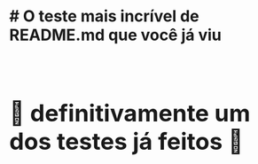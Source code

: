 <h1> # O teste mais incrível de README.md que você já viu <h1>
  
  <img scr="![olha só, uma badge] https://img.shields.io/badge/olha%20s%C3%B3%2Fuma%20badge]">

<div>
  <h2> 🚧 definitivamente um dos testes já feitos 🚧 <h2>
  <img scr="![palmas azuis com arco em cima](https://github.com/GuilhermeOMCosta/Jogo-aula-git/assets/171978434/5765fffe-6498-4b41-9bc5-7819e8e8a676)"> 
  <img scr="![imagem TESTE :0](https://github.com/GuilhermeOMCosta/Jogo-aula-git/assets/171978434/0de27671-88ad-4fb7-b2da-6b6f7cedb8e1)"> 

